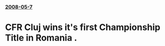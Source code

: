 ### [2008-05-7](/news/2008/05/7/index.md)

#  CFR Cluj wins it's first Championship Title in Romania .



